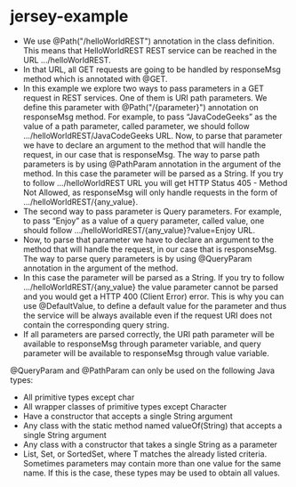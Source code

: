 jersey-example
==============

 - We use @Path("/helloWorldREST") annotation in the class definition. This means that HelloWorldREST REST service can be reached in the URL .../helloWorldREST.
 - In that URL, all GET requests are going to be handled by responseMsg method which is annotated with @GET.
 - In this example we explore two ways to pass parameters in a GET request in REST services. One of them is URI path parameters. We define this parameter with @Path("/{parameter}") annotation on responseMsg method. For example, to pass “JavaCodeGeeks” as the value of a path parameter, called parameter, we should follow .../helloWorldREST/JavaCodeGeeks URL. Now, to parse that parameter we have to declare an argument to the method that will handle the request, in our case that is responseMsg. The way to parse path parameters is by using @PathParam annotation in the argument of the method. In this case the parameter will be parsed as a String. If you try to follow .../helloWorldREST URL you will get HTTP Status 405 - Method Not Allowed, as responseMsg will only handle requests in the form of .../helloWorldREST/{any_value}.
 - The second way to pass parameter is Query parameters. For example, to pass “Enjoy” as a value of a query parameter, called value, one should follow .../helloWorldREST/{any_value}?value=Enjoy URL. 
 - Now, to parse that parameter we have to declare an argument to the method that will handle the request, in our case that is responseMsg. The way to parse query parameters is by using @QueryParam annotation in the argument of the method. 
 - In this case the parameter will be parsed as a String. If you try to follow .../helloWorldREST/{any_value} the value parameter cannot be parsed and you would get a HTTP 400 (Client Error) error. This is why you can use @DefaultValue, to define a default value for the parameter and thus the service will be always available even if the request URI does not contain the corresponding query string.
 - If all parameters are parsed correctly, the URI path parameter will be available to  responseMsg through parameter variable, and query parameter will be available to  responseMsg through value variable.

@QueryParam and @PathParam can only be used on the following Java types:

 - All primitive types except char
 - All wrapper classes of primitive types except Character
 - Have a constructor that accepts a single String argument
 - Any class with the static method named valueOf(String) that accepts a single String argument
 - Any class with a constructor that takes a single String as a parameter
 - List<T>, Set<T>, or SortedSet<T>, where T matches the already listed criteria. Sometimes parameters may contain more than one value for the same name. If this is the case, these types may be used to obtain all values.
